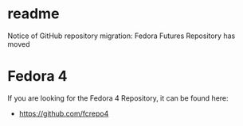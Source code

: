 readme
======

Notice of GitHub repository migration: Fedora Futures Repository has moved

# Fedora 4
If you are looking for the Fedora 4 Repository, it can be found here:
* https://github.com/fcrepo4
